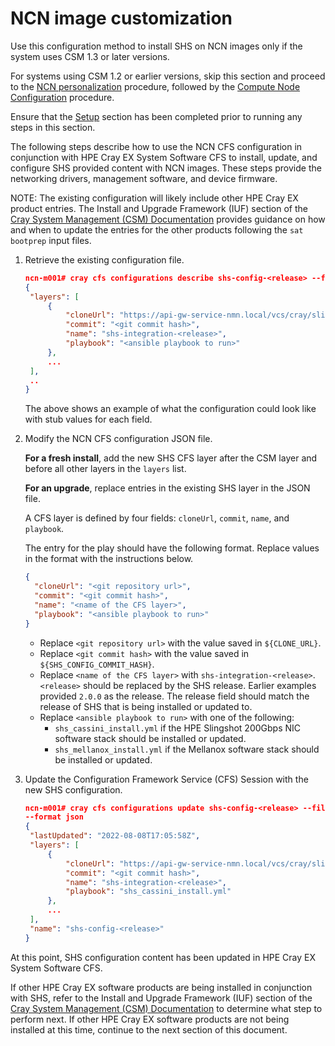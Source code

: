 
# NCN image customization

Use this configuration method to install SHS on NCN images only if the system uses CSM 1.3 or later versions.

For systems using CSM 1.2 or earlier versions, skip this section and proceed to the [NCN personalization](ncn_personalization.md#ncn-personalization) procedure, followed by the [Compute Node Configuration](compute_node_configuration.md#compute-node-configuration) procedure.

Ensure that the [Setup](setup.md#setup) section has been completed prior to running any steps in this section.

The following steps describe how to use the NCN CFS configuration in conjunction with HPE Cray EX System Software CFS to install, update, and configure SHS provided content with NCN images. These steps provide the networking drivers, management software, and device firmware.

NOTE: The existing configuration will likely include other HPE Cray EX product entries. The Install and Upgrade Framework (IUF) section of the [Cray System Management (CSM) Documentation](https://cray-hpe.github.io/docs-csm/en-14/operations/iuf/iuf/) provides guidance on how and when to update the entries for the other products following the `sat bootprep` input files.

1. Retrieve the existing configuration file.

   ```json
   ncn-m001# cray cfs configurations describe shs-config-<release> --format json | jq ". | {layers}" > shs-config-<release>.json
   {
    "layers": [
        {
            "cloneUrl": "https://api-gw-service-nmn.local/vcs/cray/slingshot-host-software-config-management.git",
            "commit": "<git commit hash>",
            "name": "shs-integration-<release>",
            "playbook": "<ansible playbook to run>"
        },
        ...
    ],
    ..
   }
   ```

   The above shows an example of what the configuration could look like with stub values for each field.

2. Modify the NCN CFS configuration JSON file.

   **For a fresh install**, add the new SHS CFS layer after the CSM layer and before all other layers in the `layers` list.

   **For an upgrade**, replace entries in the existing SHS layer in the JSON file.

   A CFS layer is defined by four fields: `cloneUrl`, `commit`, `name`, and `playbook`.

   The entry for the play should have the following format. Replace values in the format with the instructions below.

   ```json
   {
     "cloneUrl": "<git repository url>",
     "commit": "<git commit hash>",
     "name": "<name of the CFS layer>",
     "playbook": "<ansible playbook to run>"
   }
   ```

   - Replace `<git repository url>` with the value saved in `${CLONE_URL}`.
   - Replace `<git commit hash>` with the value saved in `${SHS_CONFIG_COMMIT_HASH}`.
   - Replace `<name of the CFS layer>` with `shs-integration-<release>`. `<release>` should be replaced by the SHS release.
     Earlier examples provided `2.0.0` as the release. The release field should match the release of SHS that is being installed or updated to.
   - Replace `<ansible playbook to run>` with one of the following:
     - `shs_cassini_install.yml` if the HPE Slingshot 200Gbps NIC software stack should be installed or updated.
     - `shs_mellanox_install.yml` if the Mellanox software stack should be installed or updated.

3. Update the Configuration Framework Service (CFS) Session with the new SHS configuration.

   ```json
   ncn-m001# cray cfs configurations update shs-config-<release> --file ./slingshot-host-software-config-<release>.json \
   --format json
   {
    "lastUpdated": "2022-08-08T17:05:58Z",
    "layers": [
        {
            "cloneUrl": "https://api-gw-service-nmn.local/vcs/cray/slingshot-host-software-config-management.git",
            "commit": "<git commit hash>",
            "name": "shs-integration-<release>",
            "playbook": "shs_cassini_install.yml"
        },
        ...
    ],
    "name": "shs-config-<release>"
   }
   ```

At this point, SHS configuration content has been updated in HPE Cray EX System Software CFS.

If other HPE Cray EX software products are being installed in conjunction with SHS, refer to the Install and Upgrade Framework (IUF) section of the [Cray System Management (CSM) Documentation](https://cray-hpe.github.io/docs-csm/en-14/operations/iuf/iuf/) to determine what step to perform next. If other HPE Cray EX software products are not being installed at this time, continue to the next section of this document.